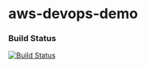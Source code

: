 # aws-devops-demo

### Build Status

[![Build Status](https://codebuild.cn-northwest-1.amazonaws.com.cn/badges?uuid=eyJlbmNyeXB0ZWREYXRhIjoiQUkybktRdExhbks3MExaMXlvbk1rY1drc1Y2NWwvUXhIdUF3bDJnNVVkd3FXcktRVloyOVIwYVRacTErQ1pOblp6OUY0MVNVRTVid0Qxd0tBOHdUMTBzPSIsIml2UGFyYW1ldGVyU3BlYyI6IndwbWt3aWU2V2cvMzkwQkkiLCJtYXRlcmlhbFNldFNlcmlhbCI6MX0%3D&branch=master)](https://codebuild.cn-northwest-1.amazonaws.com.cn/badges?uuid=eyJlbmNyeXB0ZWREYXRhIjoiQUkybktRdExhbks3MExaMXlvbk1rY1drc1Y2NWwvUXhIdUF3bDJnNVVkd3FXcktRVloyOVIwYVRacTErQ1pOblp6OUY0MVNVRTVid0Qxd0tBOHdUMTBzPSIsIml2UGFyYW1ldGVyU3BlYyI6IndwbWt3aWU2V2cvMzkwQkkiLCJtYXRlcmlhbFNldFNlcmlhbCI6MX0%3D&branch=master)
